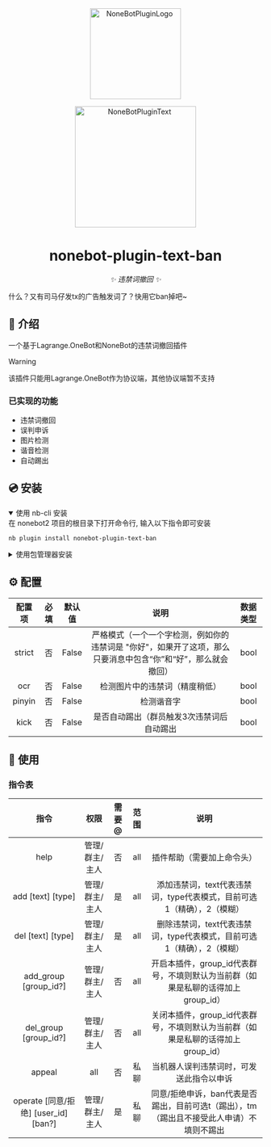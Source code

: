 <div align="center">
  <a href="https://v2.nonebot.dev/store"><img src="https://github.com/A-kirami/nonebot-plugin-template/blob/resources/nbp_logo.png" width="180" height="180" alt="NoneBotPluginLogo"></a>
  <br>
  <p><img src="https://github.com/A-kirami/nonebot-plugin-template/blob/resources/NoneBotPlugin.svg" width="240" alt="NoneBotPluginText"></p>
</div>

<div align="center">

# nonebot-plugin-text-ban

_✨ 违禁词撤回 ✨_

</div>

什么？又有司马仔发tx的广告触发词了？快用它ban掉吧~

## 📖 介绍

一个基于Lagrange.OneBot和NoneBot的违禁词撤回插件

> [!WARNING]
> 该插件只能用Lagrange.OneBot作为协议端，其他协议端暂不支持

### 已实现的功能

- 违禁词撤回
- 误判申诉
- 图片检测
- 谐音检测
- 自动踢出

## 💿 安装

<details open>
<summary>使用 nb-cli 安装</summary>
在 nonebot2 项目的根目录下打开命令行, 输入以下指令即可安装

    nb plugin install nonebot-plugin-text-ban

</details>

<details>
<summary>使用包管理器安装</summary>
在 nonebot2 项目的插件目录下, 打开命令行, 根据你使用的包管理器, 输入相应的安装命令

<details>
<summary>pip</summary>

    pip install nonebot-plugin-text-ban
</details>
<details>
<summary>pdm</summary>

    pdm add nonebot-plugin-text-ban
</details>
<details>
<summary>poetry</summary>

    poetry add nonebot-plugin-text-ban
</details>
<details>
<summary>conda</summary>

    conda install nonebot-plugin-txt_ban
</details>

打开 nonebot2 项目根目录下的 `pyproject.toml` 文件, 在 `[tool.nonebot]` 部分追加写入

    plugins = ["nonebot_plugin_text_ban"]

</details>

## ⚙️ 配置

| 配置项 | 必填 | 默认值 | 说明 | 数据类型 |
|:-----:|:----:|:----:|:----:|:----:|
| strict | 否 | False | 严格模式（一个一个字检测，例如你的违禁词是 "你好"，如果开了这项，那么只要消息中包含“你”和“好”，那么就会撤回） | bool |
| ocr | 否 | False | 检测图片中的违禁词（精度稍低） | bool |
| pinyin | 否 | False | 检测谐音字 | bool |
| kick | 否 | False | 是否自动踢出（群员触发3次违禁词后自动踢出 | bool |

## 🎉 使用
### 指令表
| 指令 | 权限 | 需要@ | 范围 | 说明 |
|:-----:|:----:|:----:|:----:|:----:|
| help | 管理/群主/主人 | 否 | all | 插件帮助（需要加上命令头） |
| add [text] [type] | 管理/群主/主人 | 是 | all | 添加违禁词，text代表违禁词，type代表模式，目前可选1（精确），2（模糊） |
| del [text] [type] | 管理/群主/主人 | 是 | all | 删除违禁词，text代表违禁词，type代表模式，目前可选1（精确），2（模糊） |
| add_group [group_id?] | 管理/群主/主人 | 否 | all | 开启本插件，group_id代表群号，不填则默认为当前群（如果是私聊的话得加上group_id） |
| del_group [group_id?] | 管理/群主/主人 | 否 | all | 关闭本插件，group_id代表群号，不填则默认为当前群（如果是私聊的话得加上group_id） |
| appeal | all | 否 | 私聊 | 当机器人误判违禁词时，可发送此指令以申诉 |
| operate [同意/拒绝] [user_id] [ban?] | 管理/群主/主人 | 是 | 私聊 | 同意/拒绝申诉，ban代表是否踢出，目前可选t（踢出），tm（踢出且不接受此人申请）不填则不踢出|